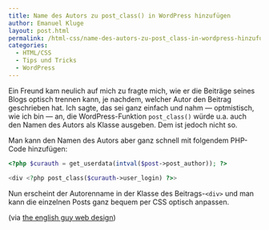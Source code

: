 ```yaml
---
title: Name des Autors zu post_class() in WordPress hinzufügen
author: Emanuel Kluge
layout: post.html
permalink: /html-css/name-des-autors-zu-post_class-in-wordpress-hinzufugen/
categories:
  - HTML/CSS
  - Tips und Tricks
  - WordPress
---
```


Ein Freund kam neulich auf mich zu fragte mich, wie er die Beiträge seines Blogs optisch trennen kann, je nachdem, welcher Autor den Beitrag geschrieben hat. Ich sagte, das sei ganz einfach und nahm &mdash; optmistisch, wie ich bin &mdash; an, die WordPress-Funktion `post_class()` würde u.a. auch den Namen des Autors als Klasse ausgeben. Dem ist jedoch nicht so.

Man kann den Namen des Autors aber ganz schnell mit folgendem PHP-Code hinzufügen:



```php
<?php $curauth = get_userdata(intval($post->post_author)); ?>

<div <?php post_class($curauth->user_login) ?>>
```

Nun erscheint der Autorenname in der Klasse des Beitrags-`<div>` und man kann die einzelnen Posts ganz bequem per CSS optisch anpassen.

(via [the english guy web design][theenglishguy])

[theenglishguy]: http://www.theenglishguy.co.uk/2009/05/15/post_class-and-user-login/
